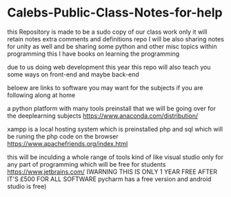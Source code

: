 # Calebs-Public-Class-Notes-for-help
this Repository is made to be a sudo copy of our class work only it will retain notes extra comments and definitions
repo I will be also sharing 
notes for unity as well and be sharing some python and other misc topics within programming
this I have books on learning the programming  


due to us doing web development this year this repo will also teach you some ways on front-end and maybe back-end  

beloew are links to software you may want for the subjects if you are following along at home

a python platform with many tools preinstall that we will be going over for the deeplearning subjects
https://www.anaconda.com/distribution/

xampp is a local hosting system which is preinstalled php and sql which will be runing the php code on the browser 
https://www.apachefriends.org/index.html

this will be inculding a whole range of tools kind of like visual studio only for any part of programming which will be free for students
https://www.jetbrains.com/
(WARNING THIS IS ONLY 1 YEAR FREE AFTER IT'S £500 FOR ALL SOFTWARE pycharm has a free version and android studio is free)

